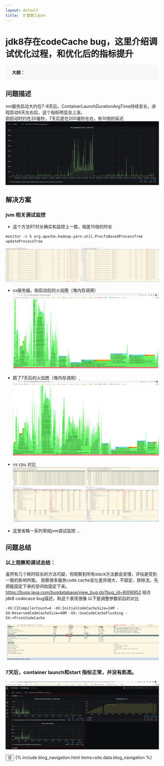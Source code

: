 ```yaml
---
layout: default
title:  扩展第三台nn
---
```

# jdk8存在codeCache bug，这里介绍调试优化过程，和优化后的指标提升

<div class="outline" style="background:#f6f8fa;padding:1em 1.5em 1em 1.5em;margin-bottom:2em;border-radius:8px;">
  <strong>大纲：</strong>
  <ul id="outline-list" style="margin:0;padding-left:1.2em;"></ul>
</div>

## 问题描述
nm服务启动大约在7-8天后，ContainerLaunchDurationAvgTime持续变长，进程启动6天左右后，这个指标明显会上涨。  
刚启动时约在20毫秒，7天后是在200毫秒左右，有10倍的延迟
 ![alt text](/image/code-cache/01.png)

## 解决方案
###  jvm 相关调试监控
- 这个方法RT时长确实和监控上一致，相差10倍的时长
```
monitor -c 5 org.apache.hadoop.yarn.util.ProcfsBasedProcessTree updateProcessTree
```
![alt text](../../../../image/code-cache/02.png)

- xx服务器，刚启动后的火焰图（堆内存调用）
![alt text](../../../../image/code-cache/03.png)
- 跑了7天后的火焰图（堆内存调用）,
![alt text](../../../../image/code-cache/04.png)

- vs cpu 对比
![alt text](../../../../image/code-cache/05.png)
![alt text](../../../../image/code-cache/06.png)

- 这里省略一系列常规jvm调试监控
...  

## 问题总结
###  以上观察和调试总结：
虽然有几个耗时较长的方法可疑，但观察到所有stack方法都会变慢，评估是受到一致的影响所致。
观察很多服务code cache变化差异很大，不固定，排除法，先把能固定下来的空间给固定下来。
https://bugs.java.com/bugdatabase/view_bug.do?bug_id=8006952
结合jdk8 codecace bug描述，和这个表现很像
以下是调整参数前后的对比
```
-XX:CICompilerCount=4 -XX:InitialCodeCacheSize=24M -XX:ReservedCodeCacheSize=48M -XX:-UseCodeCacheFlushing -XX:+PrintCodeCache
```
![alt text](../../../../image/code-cache/08.png)
### 7天后，container  launch和start 指标正常，并没有彪高。
![alt text](../../../../image/code-cache/07.png)



<link rel="stylesheet" href="/assets/blog.css">
<script>
// 菜单收起
function toggleBlogNav() {
  var nav = document.querySelector('.blog-nav');
  nav.classList.toggle('collapsed');
}
// 图片点击弹窗放大（全局适用，兼容所有页面结构）
document.addEventListener('DOMContentLoaded', function() {
  document.querySelectorAll('article img, .blog-content img, img').forEach(function(img) {
    if (img.classList.contains('no-popup')) return;
    img.style.cursor = 'zoom-in';
    img.addEventListener('click', function(e) {
      if (img.closest('.img-popup-mask')) return;
      var mask = document.createElement('div');
      mask.className = 'img-popup-mask';
      var big = document.createElement('img');
      big.src = img.src;
      mask.appendChild(big);
      mask.onclick = function() { document.body.removeChild(mask); };
      document.body.appendChild(mask);
    });
  });
});
  // 大纲功能
  var outline = document.getElementById('outline-list');
  if (outline) {
    document.querySelectorAll('h2').forEach(function(h, i) {
      if (!h.id) h.id = 'outline-h2-' + i;
      var li = document.createElement('li');
      var a = document.createElement('a');
      a.href = '#' + h.id;
      a.textContent = h.textContent.replace(/^#+/, '').trim();
      li.appendChild(a);
      outline.appendChild(li);
    });
  }
</script>
<nav class="blog-nav">
  <button class="collapse-btn" onclick="toggleBlogNav()">☰</button>
  {% include blog_navigation.html items=site.data.blog_navigation %}
</nav>